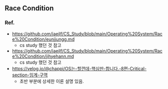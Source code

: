 ## Race Condition

### Ref.
- https://github.com/jaejlf/CS_Study/blob/main/Operating%20System/Race%20Condition/eunjjungg.md
  - cs study 했던 것 참고
- https://github.com/jaejlf/CS_Study/blob/main/Operating%20System/Race%20Condition/jihyehann.md
  - cs study 했던 것 참고
- https://velog.io/@chappi/OS는-할껀데-핵심만-합니다.-8편-Critical-section-임계-구역
  - 초반 부분에 상세한 이론 설명 있음.